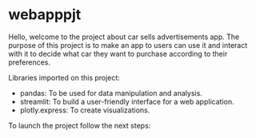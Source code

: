 # webapppjt
Hello, welcome to the project about car sells advertisements app.
The purpose of this project is to make an app to users can use it and interact with it to decide what car they want to purchase according to their preferences.

Libraries imported on this project:
- pandas: To be used for data manipulation and analysis.
- streamlit: To build a user-friendly interface for a web application.
- plotly.express: To create visualizations.

To launch the project follow the next steps:
